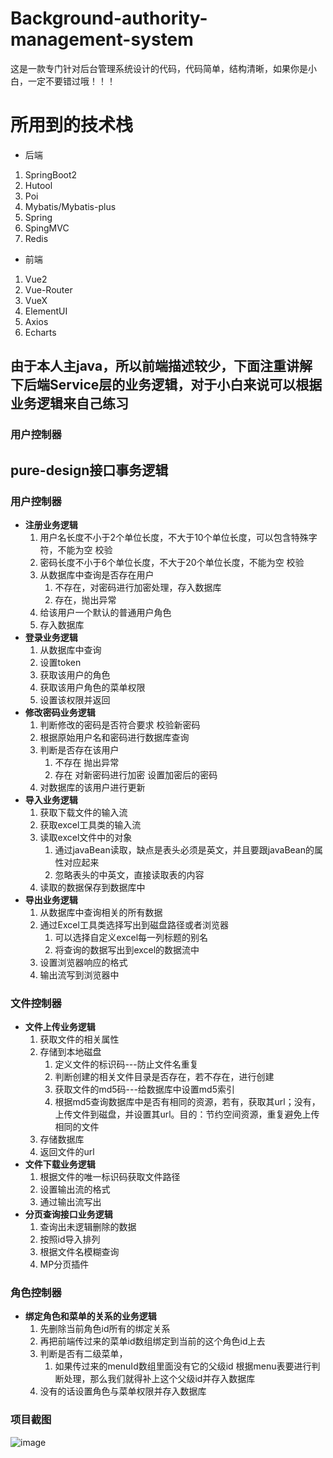 # Background-authority-management-system
这是一款专门针对后台管理系统设计的代码，代码简单，结构清晰，如果你是小白，一定不要错过哦！！！

# 所用到的技术栈
- 后端
 1. SpringBoot2
 2. Hutool
 3. Poi
 4. Mybatis/Mybatis-plus
 5. Spring
 6. SpingMVC
 7. Redis
- 前端
 1. Vue2
 2. Vue-Router
 3. VueX
 4. ElementUI
 5. Axios
 6. Echarts
## 由于本人主java，所以前端描述较少，下面注重讲解下后端Service层的业务逻辑，对于小白来说可以根据业务逻辑来自己练习
### 用户控制器

## pure-design接口事务逻辑

### 用户控制器

- **注册业务逻辑**
  1. 用户名长度不小于2个单位长度，不大于10个单位长度，可以包含特殊字符，不能为空 校验
  2. 密码长度不小于6个单位长度，不大于20个单位长度，不能为空 校验
  3. 从数据库中查询是否存在用户
     1. 不存在，对密码进行加密处理，存入数据库
     2. 存在，抛出异常
  4. 给该用户一个默认的普通用户角色
  5. 存入数据库
- **登录业务逻辑**
  1. 从数据库中查询
  2. 设置token
  3. 获取该用户的角色
  4. 获取该用户角色的菜单权限
  5. 设置该权限并返回
- **修改密码业务逻辑**
  1. 判断修改的密码是否符合要求 校验新密码
  2. 根据原始用户名和密码进行数据库查询
  3. 判断是否存在该用户
     1. 不存在 抛出异常
     2. 存在 对新密码进行加密 设置加密后的密码
  4. 对数据库的该用户进行更新
- **导入业务逻辑**
  1. 获取下载文件的输入流
  2. 获取excel工具类的输入流
  3. 读取excel文件中的对象
     1. 通过javaBean读取，缺点是表头必须是英文，并且要跟javaBean的属性对应起来
     2. 忽略表头的中英文，直接读取表的内容
  4. 读取的数据保存到数据库中
- **导出业务逻辑**
  1. 从数据库中查询相关的所有数据
  2. 通过Excel工具类选择写出到磁盘路径或者浏览器
     1. 可以选择自定义excel每一列标题的别名
     2. 将查询的数据写出到excel的数据流中
  3. 设置浏览器响应的格式
  4. 输出流写到浏览器中

### 文件控制器

- **文件上传业务逻辑**
  1. 获取文件的相关属性
  2. 存储到本地磁盘
     1. 定义文件的标识码---防止文件名重复
     2. 判断创建的相关文件目录是否存在，若不存在，进行创建
     3. 获取文件的md5码---给数据库中设置md5索引
     4. 根据md5查询数据库中是否有相同的资源，若有，获取其url；没有，上传文件到磁盘，并设置其url。目的：节约空间资源，重复避免上传相同的文件
  3. 存储数据库
  4. 返回文件的url
- **文件下载业务逻辑**
  1. 根据文件的唯一标识码获取文件路径
  2. 设置输出流的格式
  3. 通过输出流写出
- **分页查询接口业务逻辑**
  1. 查询出未逻辑删除的数据
  2. 按照id导入排列
  3. 根据文件名模糊查询
  4. MP分页插件

### 角色控制器

- **绑定角色和菜单的关系的业务逻辑**
  1. 先删除当前角色id所有的绑定关系
  2. 再把前端传过来的菜单id数组绑定到当前的这个角色id上去
  3. 判断是否有二级菜单，
     1. 如果传过来的menuId数组里面没有它的父级id 根据menu表要进行判断处理，那么我们就得补上这个父级id并存入数据库
  4. 没有的话设置角色与菜单权限并存入数据库

### 项目截图
![image](https://github.com/CodeTeng/)
